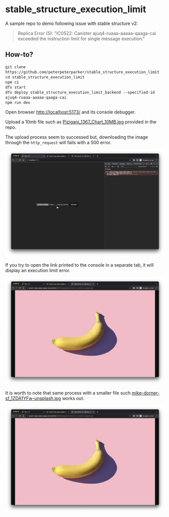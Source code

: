 # stable_structure_execution_limit

A sample repo to demo following issue with stable structure v2:

> Replica Error (5): "IC0522: Canister ajuq4-ruaaa-aaaaa-qaaga-cai exceeded the instruction limit for single message execution."

## How-to?

```
git clone https://github.com/peterpeterparker/stable_structure_execution_limit
cd stable_structure_execution_limit
npm ci
dfx start
dfx deploy stable_structure_execution_limit_backend --specified-id ajuq4-ruaaa-aaaaa-qaaga-cai
npm run dev
```

Open browser [http://localhost:5173/](http://localhost:5173/) and its console debugger.

Upload a 10mb file such as [Pizigani_1367_Chart_10MB.jpg](./assets/Pizigani_1367_Chart_10MB.jpg) provided in the repo.

The upload process seem to successed but, downloading the image through the `http_request` will fails with a 500 error.

![](./assets/output1.png)

If you try to open the link printed to the console in a separate tab, it will display an execution limit error.

![](./assets/output3.png)

It is worth to note that same process with a smaller file such [mike-dorner-sf_1ZDA1YFw-unsplash.jpg](./assets/mike-dorner-sf_1ZDA1YFw-unsplash.jpg) works out.

![](./assets/output3.png)


